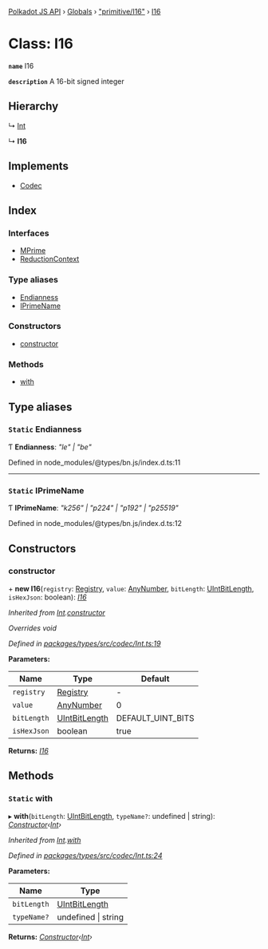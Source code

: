 [Polkadot JS API](../README.md) › [Globals](../globals.md) › ["primitive/I16"](../modules/_primitive_i16_.md) › [I16](_primitive_i16_.i16.md)

# Class: I16

**`name`** I16

**`description`** 
A 16-bit signed integer

## Hierarchy

  ↳ [Int](_codec_int_.int.md)

  ↳ **I16**

## Implements

* [Codec](../interfaces/_types_codec_.codec.md)

## Index

### Interfaces

* [MPrime](../interfaces/_primitive_i16_.i16.mprime.md)
* [ReductionContext](../interfaces/_primitive_i16_.i16.reductioncontext.md)

### Type aliases

* [Endianness](_primitive_i16_.i16.md#static-endianness)
* [IPrimeName](_primitive_i16_.i16.md#static-iprimename)

### Constructors

* [constructor](_primitive_i16_.i16.md#constructor)

### Methods

* [with](_primitive_i16_.i16.md#static-with)

## Type aliases

### `Static` Endianness

Ƭ **Endianness**: *"le" | "be"*

Defined in node_modules/@types/bn.js/index.d.ts:11

___

### `Static` IPrimeName

Ƭ **IPrimeName**: *"k256" | "p224" | "p192" | "p25519"*

Defined in node_modules/@types/bn.js/index.d.ts:12

## Constructors

###  constructor

\+ **new I16**(`registry`: [Registry](../interfaces/_types_registry_.registry.md), `value`: [AnyNumber](../modules/_types_helpers_.md#anynumber), `bitLength`: [UIntBitLength](../modules/_codec_abstractint_.md#uintbitlength), `isHexJson`: boolean): *[I16](_primitive_i16_.i16.md)*

*Inherited from [Int](_codec_int_.int.md).[constructor](_codec_int_.int.md#constructor)*

*Overrides void*

*Defined in [packages/types/src/codec/Int.ts:19](https://github.com/polkadot-js/api/blob/02d130f0a0/packages/types/src/codec/Int.ts#L19)*

**Parameters:**

Name | Type | Default |
------ | ------ | ------ |
`registry` | [Registry](../interfaces/_types_registry_.registry.md) | - |
`value` | [AnyNumber](../modules/_types_helpers_.md#anynumber) | 0 |
`bitLength` | [UIntBitLength](../modules/_codec_abstractint_.md#uintbitlength) | DEFAULT_UINT_BITS |
`isHexJson` | boolean | true |

**Returns:** *[I16](_primitive_i16_.i16.md)*

## Methods

### `Static` with

▸ **with**(`bitLength`: [UIntBitLength](../modules/_codec_abstractint_.md#uintbitlength), `typeName?`: undefined | string): *[Constructor](../interfaces/_types_codec_.constructor.md)‹[Int](_codec_int_.int.md)›*

*Inherited from [Int](_codec_int_.int.md).[with](_codec_int_.int.md#static-with)*

*Defined in [packages/types/src/codec/Int.ts:24](https://github.com/polkadot-js/api/blob/02d130f0a0/packages/types/src/codec/Int.ts#L24)*

**Parameters:**

Name | Type |
------ | ------ |
`bitLength` | [UIntBitLength](../modules/_codec_abstractint_.md#uintbitlength) |
`typeName?` | undefined &#124; string |

**Returns:** *[Constructor](../interfaces/_types_codec_.constructor.md)‹[Int](_codec_int_.int.md)›*
